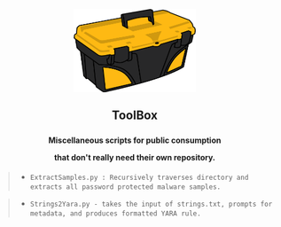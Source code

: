 <div align="center">
 <img style="padding:0;vertical-align:bottom;" height="150" width="220" src="images/toolbox.png"/>
 <p>
  <h2>
   ToolBox
  </h2>
  <h5>

  <div align="center">   
</h5>
<h4>
Miscellaneous scripts for public consumption

that don't really need their own repository.
</h4>
<p>
<div align="left">

>- `ExtractSamples.py : Recursively traverses directory and extracts all password protected malware samples.`

>- `Strings2Yara.py - takes the input of strings.txt, prompts for metadata, and produces formatted YARA rule.`








